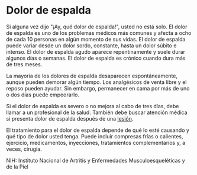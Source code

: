 Dolor de espalda
================


Si alguna vez dijo "¡Ay, qué dolor de espalda!", usted no está solo. El dolor de espalda es uno de los problemas médicos más comunes y afecta a ocho de cada 10 personas en algún momento de sus vidas. El dolor de espalda puede variar desde un dolor sordo, constante, hasta un dolor súbito e intenso. El dolor de espalda agudo aparece repentinamente y suele durar algunos días o semanas. El dolor de espalda es crónico cuando dura más de tres meses. 


La mayoría de los dolores de espalda desaparecen espontáneamente, aunque pueden demorar algún tiempo. Los analgésicos de venta libre y el reposo pueden ayudar. Sin embargo, permanecer en cama por más de uno o dos días puede empeorarlo. 


Si el dolor de espalda es severo o no mejora al cabo de tres días, debe llamar a un profesional de la salud. También debe buscar atención médica si presenta dolor de espalda después de una [lesión](https://medlineplus.gov/spanish/backinjuries.html). 


El tratamiento para el dolor de espalda depende de qué lo esté causando y qué tipo de dolor usted tenga. Puede incluir compresas frías o calientes, ejercicio, medicamentos, inyecciones, tratamientos complementarios y, a veces, cirugía. 


NIH: Instituto Nacional de Artritis y Enfermedades Musculoesqueléticas y de la Piel

